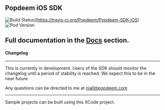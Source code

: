 
## Popdeem iOS SDK
![Build Status](https://travis-ci.org/Popdeem/Popdeem-SDK-iOS.svg)](https://travis-ci.org/Popdeem/Popdeem-SDK-iOS)  
![Pod Version](https://img.shields.io/cocoapods/v/PopdeemSDK.svg)

Full documentation in the [Docs](https://github.com/Popdeem/Popdeem-SDK-iOS/tree/master/Docs "iOS Docs") section.
-----
#### Changelog
-----
This is currently in development. Users of the SDK should monitor the changelog until a period of stability is reached. We expect this to be in the near future.

Any questions can be directed to me at niall@popdeem.com

-----
Sample projects can be built using this XCode project.
